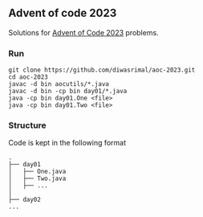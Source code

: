 ## Advent of code 2023

Solutions for [Advent of Code 2023](https://adventofcode.com/2023/) problems.

### Run
```console
git clone https://github.com/diwasrimal/aoc-2023.git
cd aoc-2023
javac -d bin aocutils/*.java
javac -d bin -cp bin day01/*.java
java -cp bin day01.One <file>
java -cp bin day01.Two <file>
```

### Structure
Code is kept in the following format
```
.
├── day01
│   ├── One.java
│   ├── Two.java
│   ├── ...
│
├── day02
...
```
